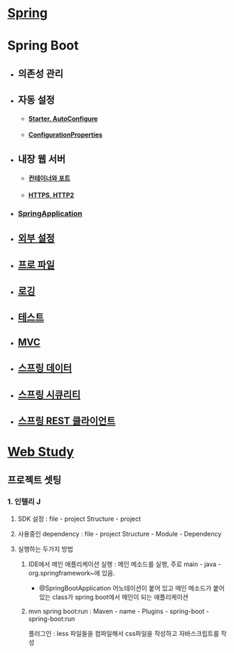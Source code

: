 # [Spring](./Spring/Readme.md)



# Spring Boot

###  

- ## 의존성 관리



- ## 자동 설정
  - #### [Starter, AutoConfigure]()

  - #### [ConfigurationProperties]()

- ## 내장 웹 서버
  - #### [컨테이너와 포트](./Spring_Boot/AnotherTomcat/Readme.md)

  - #### [HTTPS, HTTP2](./Spring_Boot/HTTPS/Readme.md)



- ### [SpringApplication](./Spring_Boot/SpringApplication1/Readme.md)



- ## [외부 설정]()



- ## [프로 파일]()



- ## [로깅]()



- ## [테스트]()



- ## [MVC]()



- ## [스프링 데이터]()



- ## [스프링 시큐리티]()



- ## [스프링 REST 클라이언트]()





# [Web Study](./Web_Basic/Readme.md)



## 프로젝트 셋팅

### 1. 인텔리 J

1. SDK 설정 : file - project Structure - project 

2. 사용중인 dependency : file - project Structure - Module - Dependency

3. 실행하는 두가지 방법

   1. IDE에서 메인 애플리케이션 실행 : 메인 메소드를 실행, 주로 main - java - org.springframework~에 있음.

      - @SpringBootApplication 어노테이션이 붙어 있고 메인 메소드가 붙어 있는 class가 spring boot에서 메인이 되는 애플리케이션

   2. mvn spring boot:run : Maven - name - Plugins - spring-boot - spring-boot:run

      플러그인  : less 파일들을 컴파일해서 css파일을 작성하고 자바스크립트를 작성




